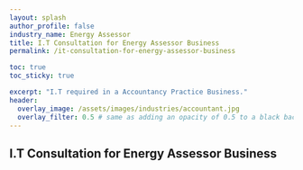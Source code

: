 ```yaml
---
layout: splash 
author_profile: false 
industry_name: Energy Assessor
title: I.T Consultation for Energy Assessor Business
permalink: /it-consultation-for-energy-assessor-business

toc: true
toc_sticky: true

excerpt: "I.T required in a Accountancy Practice Business."
header:
  overlay_image: /assets/images/industries/accountant.jpg
  overlay_filter: 0.5 # same as adding an opacity of 0.5 to a black background
---
```


## I.T Consultation for Energy Assessor Business